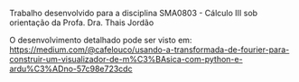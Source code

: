 Trabalho desenvolvido para a disciplina SMA0803 - Cálculo III sob orientação da Profa. Dra. Thais Jordão

O desenvolvimento detalhado pode ser visto em: https://medium.com/@cafelouco/usando-a-transformada-de-fourier-para-construir-um-visualizador-de-m%C3%BAsica-com-python-e-ardu%C3%ADno-57c98e723cdc
